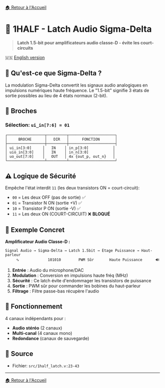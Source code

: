 [🏠 Retour à l'Accueil](../README_FR.md)

# 🎵 1HALF - Latch Audio Sigma-Delta

> **Latch 1.5-bit pour amplificateurs audio classe-D - évite les court-circuits**

🇺🇸 [English version](1half_latch.md)

## 🎯 Qu'est-ce que Sigma-Delta ?

La modulation Sigma-Delta convertit les signaux audio analogiques en impulsions numériques haute fréquence. Le "1.5-bit" signifie 3 états de sortie possibles au lieu de 4 états normaux (2-bit).

## 🔌 Broches

### Sélection: `ui_in[7:6] = 01`

```
┌─────────────────┬─────────┬─────────────────────┐
│     BROCHE      │   DIR   │      FONCTION       │
├─────────────────┼─────────┼─────────────────────┤
│ ui_in[3:0]     │   IN    │ in_p[3:0]           │
│ uio_in[3:0]    │   IN    │ in_n[3:0]           │
│ uo_out[7:0]    │   OUT   │ 4x {out_p, out_n}   │
└─────────────────┴─────────┴─────────────────────┘
```

## ⚠️ Logique de Sécurité

Empêche l'état interdit `11` (les deux transistors ON = court-circuit):
- `00` = Les deux OFF (pas de sortie) ✅
- `01` = Transistor N ON (sortie +V) ✅  
- `10` = Transistor P ON (sortie -V) ✅
- `11` = Les deux ON (COURT-CIRCUIT) ❌ **BLOQUÉ**

## 🎵 Exemple Concret

**Amplificateur Audio Classe-D :**
```
Signal Audio → Sigma-Delta → Latch 1.5bit → Étage Puissance → Haut-parleur
     ∿             101010        PWM Sûr       Haute Puissance      🔊
```

1. **Entrée** : Audio du microphone/DAC
2. **Modulation** : Conversion en impulsions haute fréq (MHz)
3. **Sécurité** : Ce latch évite d'endommager les transistors de puissance
4. **Sortie** : PWM sûr pour commander les bobines du haut-parleur
5. **Filtrage** : Filtre passe-bas récupère l'audio

## 🔄 Fonctionnement

4 canaux indépendants pour :
- **Audio stéréo** (2 canaux)
- **Multi-canal** (4 canaux mono)
- **Redondance** (canaux de sauvegarde)

## 📂 Source
- Fichier: `src/1half_latch.v:23-43`

---
[🏠 Retour à l'Accueil](../README_FR.md)